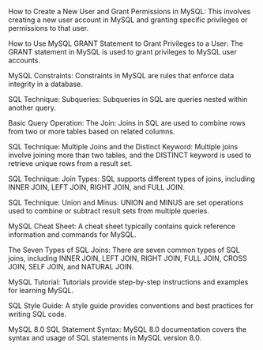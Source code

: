 How to Create a New User and Grant Permissions in MySQL: This involves creating a new user account in MySQL and granting specific privileges or permissions to that user.

How to Use MySQL GRANT Statement to Grant Privileges to a User: The GRANT statement in MySQL is used to grant privileges to MySQL user accounts.

MySQL Constraints: Constraints in MySQL are rules that enforce data integrity in a database.

SQL Technique: Subqueries: Subqueries in SQL are queries nested within another query.

Basic Query Operation: The Join: Joins in SQL are used to combine rows from two or more tables based on related columns.

SQL Technique: Multiple Joins and the Distinct Keyword: Multiple joins involve joining more than two tables, and the DISTINCT keyword is used to retrieve unique rows from a result set.

SQL Technique: Join Types: SQL supports different types of joins, including INNER JOIN, LEFT JOIN, RIGHT JOIN, and FULL JOIN.

SQL Technique: Union and Minus: UNION and MINUS are set operations used to combine or subtract result sets from multiple queries.

MySQL Cheat Sheet: A cheat sheet typically contains quick reference information and commands for MySQL.

The Seven Types of SQL Joins: There are seven common types of SQL joins, including INNER JOIN, LEFT JOIN, RIGHT JOIN, FULL JOIN, CROSS JOIN, SELF JOIN, and NATURAL JOIN.

MySQL Tutorial: Tutorials provide step-by-step instructions and examples for learning MySQL.

SQL Style Guide: A style guide provides conventions and best practices for writing SQL code.

MySQL 8.0 SQL Statement Syntax: MySQL 8.0 documentation covers the syntax and usage of SQL statements in MySQL version 8.0.
